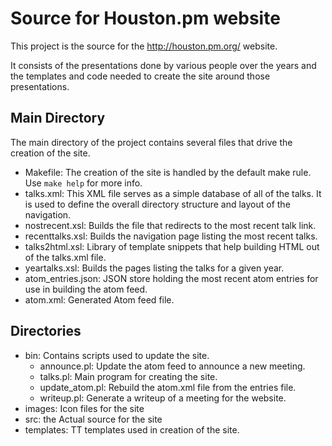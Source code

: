 # Source for Houston.pm website

This project is the source for the http://houston.pm.org/ website.

It consists of the presentations done by various people over the years and
the templates and code needed to create the site around those presentations.

## Main Directory

The main directory of the project contains several files that drive the creation
of the site.

* Makefile: The creation of the site is handled by the default make rule. Use
`make help` for more info.
* talks.xml: This XML file serves as a simple database of all of the talks. It
is used to define the overall directory structure and layout of the navigation.
* nostrecent.xsl: Builds the file that redirects to the most recent talk link.
* recenttalks.xsl: Builds the navigation page listing the most recent talks.
* talks2html.xsl: Library of template snippets that help building HTML out of the
talks.xml file.
* yeartalks.xsl: Builds the pages listing the talks for a given year.
* atom\_entries.json: JSON store holding the most recent atom entries for use in
building the atom feed.
* atom.xml: Generated Atom feed file.

## Directories

* bin: Contains scripts used to update the site.
    * announce.pl: Update the atom feed to announce a new meeting.
    * talks.pl: Main program for creating the site.
    * update\_atom.pl: Rebuild the atom.xml file from the entries file.
    * writeup.pl: Generate a writeup of a meeting for the website.
* images: Icon files for the site
* src: the Actual source for the site
* templates: TT templates used in creation of the site.

